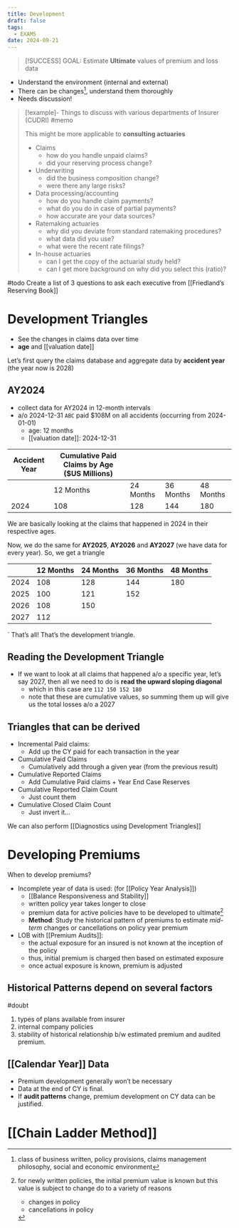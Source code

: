 ```yaml
---
title: Development
draft: false
tags:
  - EXAM5
date: 2024-09-21
---
```


> [!SUCCESS] GOAL: Estimate **Ultimate** values of premium and loss data

- Understand the environment (internal and external)
- There can be changes[^changes], understand them thoroughly
- Needs discussion!

> [!example]- Things to discuss with various departments of Insurer (CUDRI) #memo
> 
> This might be more applicable to **consulting actuaries**
> 
> - Claims
> 	- how do you handle unpaid claims?
> 	- did your reserving process change?
> - Underwriting
> 	- did the business composition change?
> 	- were there any large risks?
> - Data processing/accounting
> 	- how do you handle claim payments?
> 	- what do you do in case of partial payments?
> 	- how accurate are your data sources?
> - Ratemaking actuaries
> 	- why did you deviate from standard ratemaking procedures?
> 	- what data did you use?
> 	- what were the recent rate filings?
> - In-house actuaries
> 	- can I get the copy of the actuarial study held?
> 	- can I get more background on why did you select this (ratio)?

#todo Create a list of 3 questions to ask each executive from [[Friedland’s Reserving Book]]

# Development Triangles

- See the changes in claims data over time
- **age** and [[valuation date]]

Let’s first query the claims database and aggregate data by **accident year** (the year now is 2028)

## AY2024

- collect data for AY2024 in 12-month intervals
- a/o 2024-12-31 `ABC` paid $108M on all accidents (occurring from 2024-01-01)
	- age: 12 months
	- [[valuation date]]: 2024-12-31

| Accident Year | Cumulative Paid Claims by Age ($US Millions) |           |           |           |
| ------------- | -------------------------------------------- | --------- | --------- | --------- |
|               | 12 Months                                    | 24 Months | 36 Months | 48 Months |
| 2024          | 108                                          | 128       | 144       | 180       |

We are basically looking at the claims that happened in 2024 in their respective ages.

Now, we do the same for **AY2025**, **AY2026** and **AY2027** (we have data for every year). So, we get a triangle

|      | 12 Months | 24 Months | 36 Months | 48 Months |
| ---- | --------- | --------- | --------- | --------- |
| 2024 | 108       | 128       | 144       | 180       |
| 2025 | 100       | 121       | 152       |           |
| 2026 | 108       | 150       |           |           |
| 2027 | 112       |           |           |           |
`
That’s all! That’s the development triangle.

## Reading the Development Triangle

- If we want to look at all claims that happened a/o a specific year, let’s say 2027, then all we need to do is **read the upward sloping diagonal** 
	- which in this case are `112 150 152 180`
	- note that these are cumulative values, so summing them up will give us the total losses a/o a 2027

## Triangles that can be derived

- Incremental Paid claims:
	- Add up the CY paid for each transaction in the year
- Cumulative Paid Claims
	- Cumulatively add through a given year (from the previous result)
- Cumulative Reported Claims
	- Add Cumulative Paid claims + Year End Case Reserves
- Cumulative Reported Claim Count
	- Just count them
- Cumulative Closed Claim Count
	- Just invert it...

We can also perform [[Diagnostics using Development Triangles]]

# Developing Premiums

When to develop premiums?
- Incomplete year of data is used: (for [[Policy Year Analysis]])
	- [[Balance Responsiveness and Stability]]
	- written policy year takes longer to close
	- premium data for active policies have to be developed to ultimate[^develop_premiums]
	- **Method**: Study the historical pattern of premiums to estimate *mid-term* changes or cancellations on policy year premium
- LOB with [[Premium Audits]]:
	- the actual exposure for an insured is not known at the inception of the policy
	- thus, initial premium is charged then based on estimated exposure
	- once actual exposure is known, premium is adjusted

## Historical Patterns depend on several factors

#doubt
1. types of plans available from insurer
2. internal company policies
3. stability of historical relationship b/w estimated premium and audited premium.

## [[Calendar Year]] Data

- Premium development generally won’t be necessary
- Data at the end of CY is final.
- If **audit patterns** change, premium development on CY data can be justified.

# [[Chain Ladder Method]]



[^changes]: class of business written, policy provisions, claims management philosophy, social and economic environment
[^develop_premiums]: for newly written policies, the initial premium value is known but this value is subject to change do to a variety of reasons
	- changes in policy
	- cancellations in policy